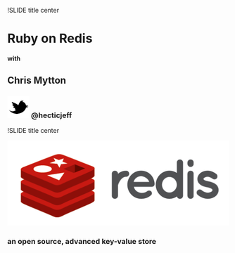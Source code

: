 !SLIDE title center

# Ruby on Redis

#### with

## Chris Mytton

### ![](twitter.png) @hecticjeff

!SLIDE title center

![](redis.png)

### an open source, advanced key-value store ###
